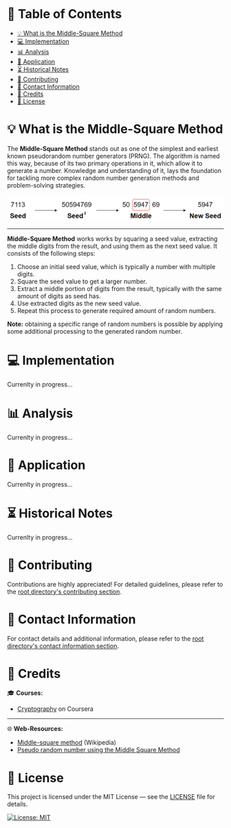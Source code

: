 # &#128209; Table of Contents
- [💡 What is the Middle-Square Method](#-what-is-the-middle-square-method)
- [💻 Implementation](#-implementation)
- [📊 Analysis](#-analysis)
- [📝 Application](#-application)
- [⏳ Historical Notes](#-historical-notes)
- [🤝 Contributing](#-contributing)
- [📧 Contact Information](#-contact-information)
- [🙏 Credits](#-credits)
- [🔏 License](#-license)



# &#128161; What is the Middle-Square Method
The **Middle-Square Method** stands out as one of the simplest and earliest known pseudorandom number generators (PRNG). The algorithm is named this way, because of its two primary operations in it, which allow it to generate a number. Knowledge and understanding of it, lays the foundation for tackling more complex random number generation methods and problem-solving strategies.
<p align="center"><img src="./img/MiddleSquareMethod.png"/></p>

---
**Middle-Square Method** works works by squaring a seed value, extracting the middle digits from the result, and using them as the next seed value. It consists of the following steps:
1. Choose an initial seed value, which is typically a number with multiple digits.
2. Square the seed value to get a larger number.
3. Extract a middle portion of digits from the result, typically with the same amount of digits as seed has.
4. Use extracted digits as the new seed value.
5. Repeat this process to generate required amount of random numbers.

**Note:** obtaining a specific range of random numbers is possible by applying some additional processing to the generated random number.



# &#x1F4BB; Implementation
Currenlty in progress...



# &#128202; Analysis
Currenlty in progress...



# &#128221; Application
Currenlty in progress...



# &#x23F3; Historical Notes
Currenlty in progress...



# &#129309; Contributing
Contributions are highly appreciated! For detailed guidelines, please refer to the [root directory's contributing section](../../../#-contributing).



# &#128231; Contact Information
For contact details and additional information, please refer to the [root directory's contact information section](../../../#-contact-information).



# &#128591; Credits
&#127891; **Courses:**
- [Cryptography](https://www.coursera.org/learn/cryptography) on Coursera


---  
&#127760; **Web-Resources:**  
- [Middle-square method](https://en.wikipedia.org/wiki/Middle-square_method) (Wikipedia)
- [Pseudo random number using the Middle Square Method](https://www.educative.io/answers/pseudo-random-number-using-the-middle-square-method)



# &#128271; License
This project is licensed under the MIT License — see the [LICENSE](https://github.com/vezzolter/DSA/blob/main/LICENSE) file for details.

[![License: MIT](https://img.shields.io/badge/License-MIT-yellow.svg)](https://opensource.org/licenses/MIT)